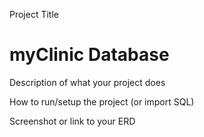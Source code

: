Project Title
# myClinic Database

Description of what your project does

How to run/setup the project (or import SQL)

Screenshot or link to your ERD

